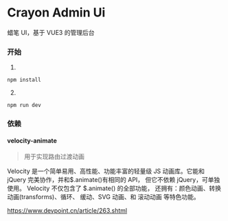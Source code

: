 # Crayon Admin Ui

蜡笔 UI，基于 VUE3 的管理后台

### 开始

1.

```
npm install
```

2.

```
npm run dev
```

### 依赖

#### velocity-animate

> 用于实现路由过渡动画

Velocity 是一个简单易用、高性能、功能丰富的轻量级 JS 动画库。它能和 jQuery 完美协作，并和$.animate()有相同的 API， 但它不依赖 jQuery，可单独使用。 Velocity 不仅包含了 $.animate() 的全部功能， 还拥有：颜色动画、转换动画(transforms)、循环、 缓动、SVG 动画、和 滚动动画 等特色功能。

https://www.devpoint.cn/article/263.shtml
